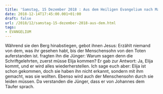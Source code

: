```yaml
---
title: 'Samstag, 15 Dezember 2018 : Aus dem Heiligen Evangelium nach Matthäus - Mt 17,9a.10-13.'
date: 2018-12-14T17:45:00.001+01:00
draft: false
url: /2018/12/samstag-15-dezember-2018-aus-dem.html
tags: 
- EVANGELIUM
---
```


Während sie den Berg hinabstiegen, gebot ihnen Jesus: Erzählt niemand von dem, was ihr gesehen habt, bis der Menschensohn von den Toten auferstanden ist. fragten ihn die Jünger: Warum sagen denn die Schriftgelehrten, zuerst müsse Elija kommen? Er gab zur Antwort: Ja, Elija kommt, und er wird alles wiederherstellen. Ich sage euch aber: Elija ist schon gekommen, doch sie haben ihn nicht erkannt, sondern mit ihm gemacht, was sie wollten. Ebenso wird auch der Menschensohn durch sie leiden müssen. Da verstanden die Jünger, dass er von Johannes dem Täufer sprach.